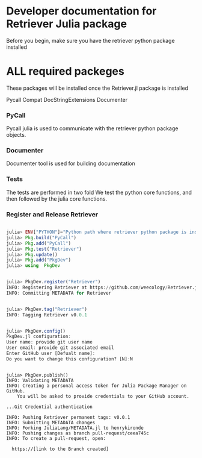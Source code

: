 # Developer documentation for Retriever Julia package

Before you begin, make sure you have the retriever python package installed

# ALL required packeges

These packages will be installed once the Retriever.jl package is installed

Pycall
Compat
DocStringExtensions
Documenter

### PyCall

Pycall julia is used to communicate with the retriever python package objects.


### Documenter

Documenter tool is used for building documentation

### Tests

The tests are performed in two fold
We test the python core functions, and then followed by the julia core functions.

### Register and Release Retriever

```Julia

julia> ENV["PYTHON"]="Python path where retriever python package is installed"
julia> Pkg.build("PyCall")
julia> Pkg.add("PyCall")
julia> Pkg.test("Retriever")
julia> Pkg.update()
julia> Pkg.add("PkgDev")
julia> using  PkgDev

```

```Julia

julia> PkgDev.register("Retriever")
INFO: Registering Retriever at https://github.com/weecology/Retriever.jl.git
INFO: Committing METADATA for Retriever

```

```Julia

julia> PkgDev.tag("Retriever")
INFO: Tagging Retriever v0.0.1

```

```Julia

julia> PkgDev.config()
PkgDev.jl configuration:
User name: provide git user name
User email: provide git associated email
Enter GitHub user [Defualt name]:
Do you want to change this configuration? [N]:N

```

```Shell

julia> PkgDev.publish()
INFO: Validating METADATA
INFO: Creating a personal access token for Julia Package Manager on GitHub.
	You will be asked to provide credentials to your GitHub account.

...Git Credential authentication

INFO: Pushing Retriever permanent tags: v0.0.1
INFO: Submitting METADATA changes
INFO: Forking JuliaLang/METADATA.jl to henrykironde
INFO: Pushing changes as branch pull-request/ceea745c
INFO: To create a pull-request, open:

  https://[link to the Branch created]

```
